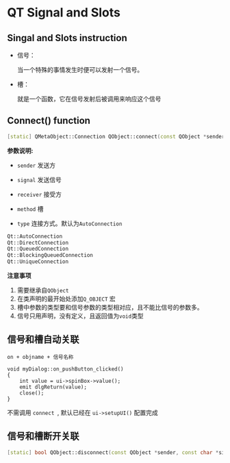 # QT Signal and Slots 


## Singal and Slots instruction 

- 信号：

    当一个特殊的事情发生时便可以发射一个信号。 
- 槽：

    就是一个函数，它在信号发射后被调用来响应这个信号 


## Connect() function 
```c++
[static] QMetaObject::Connection QObject::connect(const QObject *sender, const char *signal, const QObject *receiver, const char *method, Qt::ConnectionType type = Qt::AutoConnection)
```

**参数说明:** 

- `sender` 
    发送方 
- `signal`
    发送信号
- `receiver`
    接受方
- `method`
    槽

- `type` 
    连接方式。默认为`AutoConnection`


```c++
Qt::AutoConnection
Qt::DirectConnection
Qt::QueuedConnection
Qt::BlockingQueuedConnection
Qt::UniqueConnection
```


**注意事项** 

1. 需要继承自`QObject`
2. 在类声明的最开始处添加`Q_OBJECT` 宏 
3. 槽中参数的类型要和信号参数的类型相对应，且不能比信号的参数多。 
4. 信号只用声明，没有定义，且返回值为`void`类型

## 信号和槽自动关联 

`on + objname + 信号名称`

```
void myDialog::on_pushButton_clicked()
{
    int value = ui->spinBox->value();
    emit dlgReturn(value);
    close();
}
``` 
不需调用 `connect `, 默认已经在 `ui->setupUI()` 配置完成 

## 信号和槽断开关联 
```c++
[static] bool QObject::disconnect(const QObject *sender, const char *signal, const QObject *receiver, const char *method)
```


